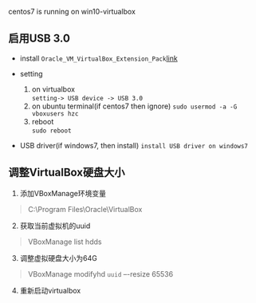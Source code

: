 centos7 is running on win10-virtualbox
## 启用USB 3.0
* install
`Oracle_VM_VirtualBox_Extension_Pack`[link](https://www.virtualbox.org/wiki/Downloads)

* setting
  1. on virtualbox  
  `setting-> USB device -> USB 3.0`
  2. on ubuntu terminal(if centos7 then ignore)
  `sudo usermod -a -G vboxusers hzc`
  3. reboot  
  `sudo reboot`

* USB driver(if windows7, then install)
`install USB driver on windows7`

## 调整VirtualBox硬盘大小
1. 添加VBoxManage环境变量  
> C:\Program Files\Oracle\VirtualBox

2. 获取当前虚拟机的uuid  
> VBoxManage list hdds

3. 调整虚拟硬盘大小为64G  
> VBoxManage modifyhd `uuid` –-resize 65536

4. 重新启动virtualbox  
